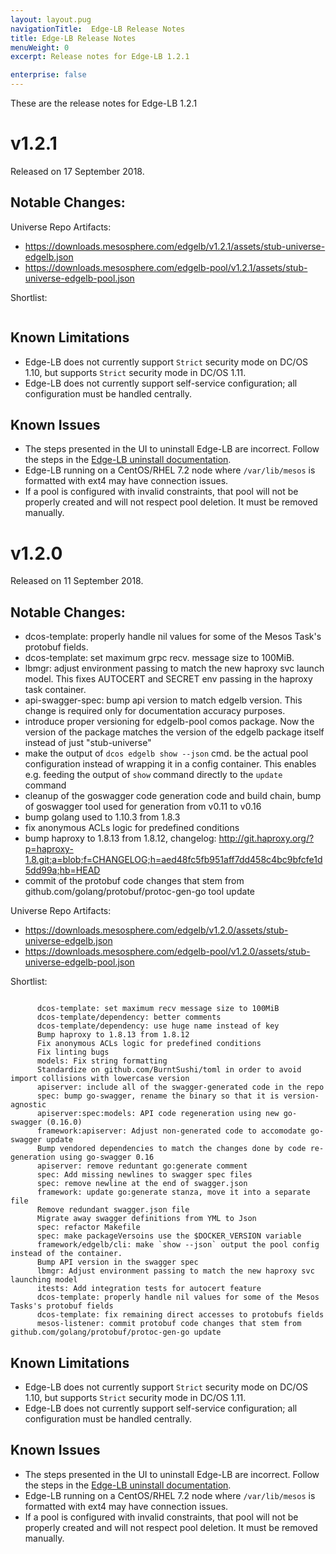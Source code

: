 ```yaml
---
layout: layout.pug
navigationTitle:  Edge-LB Release Notes
title: Edge-LB Release Notes
menuWeight: 0
excerpt: Release notes for Edge-LB 1.2.1

enterprise: false
---
```


These are the release notes for Edge-LB 1.2.1

# v1.2.1

Released on 17 September 2018.

## Notable Changes:


Universe Repo Artifacts:

- https://downloads.mesosphere.com/edgelb/v1.2.1/assets/stub-universe-edgelb.json
- https://downloads.mesosphere.com/edgelb-pool/v1.2.1/assets/stub-universe-edgelb-pool.json

Shortlist:

```
```

## Known Limitations

* Edge-LB does not currently support `Strict` security mode on DC/OS 1.10, but supports `Strict` security mode in DC/OS 1.11.
* Edge-LB does not currently support self-service configuration; all configuration must be handled centrally.

## Known Issues

* The steps presented in the UI to uninstall Edge-LB are incorrect. Follow the steps in the [Edge-LB uninstall documentation](/services/edge-lb/1.2/uninstalling/).
* Edge-LB running on a CentOS/RHEL 7.2 node where `/var/lib/mesos` is formatted with ext4 may have connection issues.
* If a pool is configured with invalid constraints, that pool will not be properly created and will not respect pool deletion.  It must be removed manually.

# v1.2.0

Released on 11 September 2018.

## Notable Changes:

* dcos-template: properly handle nil values for some of the Mesos Task's protobuf fields.
* dcos-template: set maximum grpc recv. message size to 100MiB.
* lbmgr: adjust environment passing to match the new haproxy svc launch model. This fixes AUTOCERT and SECRET env passing in the haproxy task container.
* api-swagger-spec: bump api version to match edgelb version. This change is required only for documentation accuracy purposes.
* introduce proper versioning for edgelb-pool comos package. Now the version of the package matches the version of the edgelb package itself instead of just "stub-universe"
* make the output of `dcos edgelb show --json` cmd. be the actual pool configuration instead of wrapping it in a config container. This enables e.g. feeding the output of `show` command directly to the `update` command
* cleanup of the goswagger code generation code and build chain, bump of goswagger tool used for generation from v0.11 to v0.16
* bump golang used to 1.10.3 from 1.8.3
* fix anonymous ACLs logic for predefined conditions
* bump haproxy to 1.8.13 from 1.8.12, changelog: http://git.haproxy.org/?p=haproxy-1.8.git;a=blob;f=CHANGELOG;h=aed48fc5fb951aff7dd458c4bc9bfcfe1d5dd99a;hb=HEAD
* commit of the protobuf code changes that stem from github.com/golang/protobuf/protoc-gen-go tool update

Universe Repo Artifacts:

- https://downloads.mesosphere.com/edgelb/v1.2.0/assets/stub-universe-edgelb.json
- https://downloads.mesosphere.com/edgelb-pool/v1.2.0/assets/stub-universe-edgelb-pool.json

Shortlist:

```

      dcos-template: set maximum recv message size to 100MiB
      dcos-template/dependency: better comments
      dcos-template/dependency: use huge name instead of key
      Bump haproxy to 1.8.13 from 1.8.12
      Fix anonymous ACLs logic for predefined conditions
      Fix linting bugs
      models: Fix string formatting
      Standardize on github.com/BurntSushi/toml in order to avoid import collisions with lowercase version
      apiserver: include all of the swagger-generated code in the repo
      spec: bump go-swagger, rename the binary so that it is version-agnostic
      apiserver:spec:models: API code regeneration using new go-swagger (0.16.0)
      framework:apiserver: Adjust non-generated code to accomodate go-swagger update
      Bump vendored dependencies to match the changes done by code re-generation using go-swagger 0.16
      apiserver: remove reduntant go:generate comment
      spec: Add missing newlines to swagger spec files
      spec: remove newline at the end of swagger.json
      framework: update go:generate stanza, move it into a separate file
      Remove redundant swagger.json file
      Migrate away swagger definitions from YML to Json
      spec: refactor Makefile
      spec: make packageVersoins use the $DOCKER_VERSION variable
      framework/edgelb/cli: make `show --json` output the pool config instead of the container.
      Bump API version in the swagger spec
      lbmgr: Adjust environment passing to match the new haproxy svc launching model
      itests: Add integration tests for autocert feature
      dcos-template: properly handle nil values for some of the Mesos Tasks's protobuf fields
      dcos-template: fix remaining direct accesses to protobufs fields
      mesos-listener: commit protobuf code changes that stem from github.com/golang/protobuf/protoc-gen-go update
```

## Known Limitations

* Edge-LB does not currently support `Strict` security mode on DC/OS 1.10, but supports `Strict` security mode in DC/OS 1.11.
* Edge-LB does not currently support self-service configuration; all configuration must be handled centrally.

## Known Issues

* The steps presented in the UI to uninstall Edge-LB are incorrect. Follow the steps in the [Edge-LB uninstall documentation](/services/edge-lb/1.2/uninstalling/).
* Edge-LB running on a CentOS/RHEL 7.2 node where `/var/lib/mesos` is formatted with ext4 may have connection issues.
* If a pool is configured with invalid constraints, that pool will not be properly created and will not respect pool deletion.  It must be removed manually.
